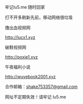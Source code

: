 牢记lu5.me 随时回家

打不开多刷新先前，移动网络很垃圾


撸出血视频网

http://lucx1.xyz



破鞋视频网

http://poxie1.xyz



午夜福利小说

http://wuyebook2001.xyz



合作邮箱：shake753357@gmail.com

网址不定期失效！请牢记 lu5.me

